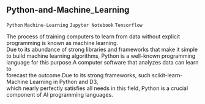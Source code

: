## Python-and-Machine_Learning
`Python` `Machine-Learning` `Jupyter Notebook` `Tensorflow`
 
The process of training computers to learn from data without explicit programming is known as machine learning.    
Due to its abundance of strong libraries and frameworks that make it simple to build machine learning algorithms, 
Python is a well-known programming language for this purpose.A computer software that analyzes data can learn to   
forecast the outcome.Due to its strong frameworks, such scikit-learn-Machine Learning in Python and D3,     
which nearly perfectly satisfies all needs in this field, Python is a crucial component of AI programming languages.   
 
